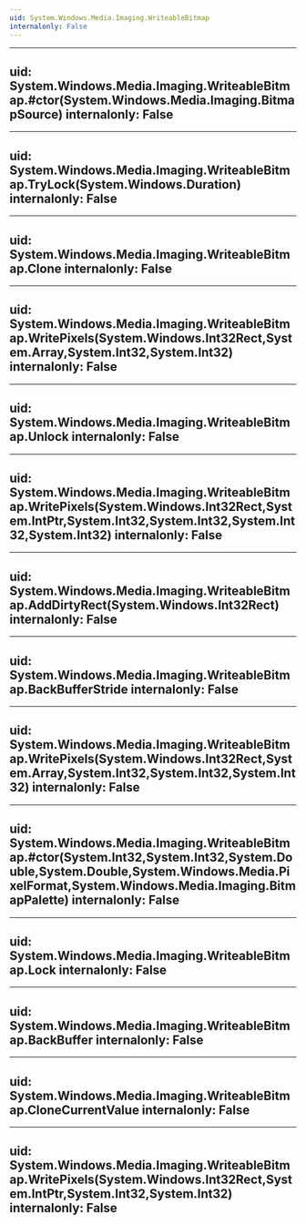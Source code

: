 ```yaml
---
uid: System.Windows.Media.Imaging.WriteableBitmap
internalonly: False
---
```


---
uid: System.Windows.Media.Imaging.WriteableBitmap.#ctor(System.Windows.Media.Imaging.BitmapSource)
internalonly: False
---

---
uid: System.Windows.Media.Imaging.WriteableBitmap.TryLock(System.Windows.Duration)
internalonly: False
---

---
uid: System.Windows.Media.Imaging.WriteableBitmap.Clone
internalonly: False
---

---
uid: System.Windows.Media.Imaging.WriteableBitmap.WritePixels(System.Windows.Int32Rect,System.Array,System.Int32,System.Int32)
internalonly: False
---

---
uid: System.Windows.Media.Imaging.WriteableBitmap.Unlock
internalonly: False
---

---
uid: System.Windows.Media.Imaging.WriteableBitmap.WritePixels(System.Windows.Int32Rect,System.IntPtr,System.Int32,System.Int32,System.Int32,System.Int32)
internalonly: False
---

---
uid: System.Windows.Media.Imaging.WriteableBitmap.AddDirtyRect(System.Windows.Int32Rect)
internalonly: False
---

---
uid: System.Windows.Media.Imaging.WriteableBitmap.BackBufferStride
internalonly: False
---

---
uid: System.Windows.Media.Imaging.WriteableBitmap.WritePixels(System.Windows.Int32Rect,System.Array,System.Int32,System.Int32,System.Int32)
internalonly: False
---

---
uid: System.Windows.Media.Imaging.WriteableBitmap.#ctor(System.Int32,System.Int32,System.Double,System.Double,System.Windows.Media.PixelFormat,System.Windows.Media.Imaging.BitmapPalette)
internalonly: False
---

---
uid: System.Windows.Media.Imaging.WriteableBitmap.Lock
internalonly: False
---

---
uid: System.Windows.Media.Imaging.WriteableBitmap.BackBuffer
internalonly: False
---

---
uid: System.Windows.Media.Imaging.WriteableBitmap.CloneCurrentValue
internalonly: False
---

---
uid: System.Windows.Media.Imaging.WriteableBitmap.WritePixels(System.Windows.Int32Rect,System.IntPtr,System.Int32,System.Int32)
internalonly: False
---
